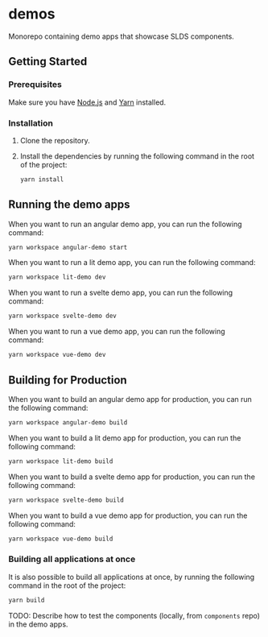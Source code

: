# demos
Monorepo containing demo apps that showcase SLDS components.

## Getting Started

### Prerequisites

Make sure you have [Node.js](httpss://nodejs.org/) and [Yarn](httpss://yarnpkg.com/) installed.

### Installation

1.  Clone the repository.
2.  Install the dependencies by running the following command in the root of the project:

    ```bash
    yarn install
    ```

## Running the demo apps

When you want to run an angular demo app, you can run the following command:

```bash
yarn workspace angular-demo start
```

When you want to run a lit demo app, you can run the following command:

```bash
yarn workspace lit-demo dev
```

When you want to run a svelte demo app, you can run the following command:

```bash
yarn workspace svelte-demo dev
```

When you want to run a vue demo app, you can run the following command:

```bash
yarn workspace vue-demo dev
```

## Building for Production

When you want to build an angular demo app for production, you can run the following command:

```bash
yarn workspace angular-demo build
```

When you want to build a lit demo app for production, you can run the following command:

```bash
yarn workspace lit-demo build
```

When you want to build a svelte demo app for production, you can run the following command:

```bash
yarn workspace svelte-demo build
```

When you want to build a vue demo app for production, you can run the following command:

```bash
yarn workspace vue-demo build
```

### Building all applications at once

It is also possible to build all applications at once, by running the following command in the root of the project:

```bash
yarn build
```

TODO: Describe how to test the components (locally, from `components` repo) in the demo apps.